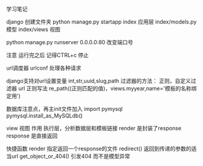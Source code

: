 学习笔记

django 创建文件夹
python manage.py startapp index 应用层
index/models.py 模型
index/views 视图

python manage.py runserver 0.0.0.0:80
改变端口号

注意 运行完之后 记得CTRL+c 停止

url调度器 urlconf 处理各种请求

django支持对url设置变量 int,str,uuid,slug,path
过滤器的方法： 正则，自定义过滤器
url 正则写法  re_path((正则匹配的值)，views.myyear,name='模板的名称绑定用') 

数据库注意点，再主init文件加入
import pymysql
pymysql.install_as_MySQLdb()

view 视图 作用 执行层，分析数据层和模板链接
render 是封装了response
response 是直接返回

快捷函数 
render 指定返回一个response的文件
redirect() 返回到传递的参数的适当url
get_object_or_404() 引发404 而不是模型异常
